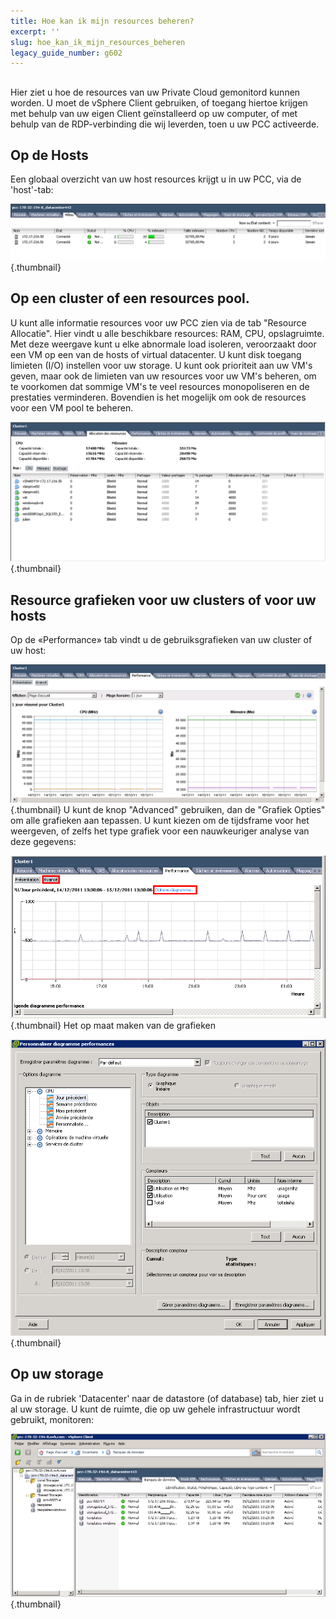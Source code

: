 ```yaml
---
title: Hoe kan ik mijn resources beheren?
excerpt: ''
slug: hoe_kan_ik_mijn_resources_beheren
legacy_guide_number: g602
---
```



## 
Hier ziet u hoe de resources van uw Private Cloud gemonitord kunnen worden.
U moet de vSphere Client gebruiken, of toegang hiertoe krijgen met behulp van uw eigen Client geïnstalleerd op uw computer, of met behulp van de RDP-verbinding die wij leverden, toen u uw PCC activeerde.


## Op de Hosts
Een globaal overzicht van uw host resources krijgt u in uw PCC, via de 'host'-tab:

![](images/img_98.jpg){.thumbnail}


## Op een cluster of een resources pool.
U kunt alle informatie resources voor uw PCC zien via de tab "Resource Allocatie".
Hier vindt u alle beschikbare resources: RAM, CPU, opslagruimte. Met deze weergave kunt u elke abnormale load isoleren, veroorzaakt door een VM op een van de hosts of virtual datacenter. U kunt disk toegang limieten (I/O) instellen voor uw storage. U kunt ook prioriteit aan uw VM's geven, maar ook de limieten van uw resources voor uw VM's beheren, om te voorkomen dat sommige VM's te veel resources monopoliseren en de prestaties verminderen. Bovendien is het mogelijk om ook de resources voor een VM pool te beheren.

![](images/img_96.jpg){.thumbnail}


## Resource grafieken voor uw clusters of voor uw hosts
Op de «Performance» tab vindt u de gebruiksgrafieken van uw cluster of uw host:

![](images/img_95.jpg){.thumbnail}
U kunt de knop "Advanced" gebruiken, dan de "Grafiek Opties" om alle grafieken aan tepassen.
U kunt kiezen om de tijdsframe voor het weergeven, of zelfs het type grafiek voor een nauwkeuriger analyse van deze gegevens:

![](images/img_100.jpg){.thumbnail}
Het op maat maken van de grafieken

![](images/img_101.jpg){.thumbnail}


## Op uw storage
Ga in de rubriek 'Datacenter' naar de datastore (of database) tab, hier ziet u al uw storage. U kunt de ruimte, die op uw gehele infrastructuur wordt gebruikt, monitoren:

![](images/img_102.jpg){.thumbnail}


